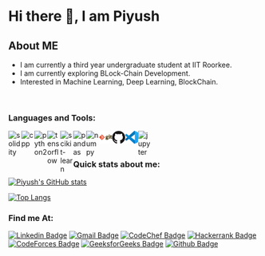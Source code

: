 # Hi there 👋, I am Piyush

## About ME
 - I am currently a third year undergraduate student at IIT Roorkee.
 - I am currently exploring BLock-Chain Development.
 - Interested in Machine Learning, Deep Learning, BlockChain.


<br />

### Languages and Tools:
<img align="left" alt="solidity" src = 'https://docs.soliditylang.org/en/v0.8.6/_images/logo.svg' width="26px"/>
<img align="left" alt="cpp" src = 'https://github.com/MarikIshtar007/MarikIshtar007/blob/master/images/cpp.svg' width="26px"/> 
<img align="left" alt="python2" src = 'https://github.com/MarikIshtar007/MarikIshtar007/blob/master/images/python2.png' width="26px"/>
<img align="left" alt="tensorflow" src = 'https://avatars.githubusercontent.com/u/15658638?s=200&v=4' width="26px"/> 
<img align="left" alt="scikit-learn" src = 'https://avatars.githubusercontent.com/u/365630?s=200&v=4' width="26px"/>
<img align="left" alt="pandas" src = 'https://avatars.githubusercontent.com/u/21206976?s=200&v=4' width="26px"/>
<img align="left" alt="numpy" src = 'https://avatars.githubusercontent.com/u/288276?s=200&v=4' width="26px"/>
<img align="left" alt="Git" width="26px" src="https://raw.githubusercontent.com/github/explore/80688e429a7d4ef2fca1e82350fe8e3517d3494d/topics/git/git.png" />
<img align="left" alt="GitHub" width="26px" src="https://raw.githubusercontent.com/github/explore/78df643247d429f6cc873026c0622819ad797942/topics/github/github.png" />
<img align="left" alt="Visual Studio Code" width="26px" src="https://raw.githubusercontent.com/github/explore/80688e429a7d4ef2fca1e82350fe8e3517d3494d/topics/visual-studio-code/visual-studio-code.png" />
<img align="left" alt="jupyter" src = 'https://avatars.githubusercontent.com/u/7388996?s=200&v=4' width="26px"/>
<br />
<br />

### Quick stats about me:
[![Piyush's GitHub stats](https://github-readme-stats.vercel.app/api?username=pjkm28&count_private=true&show_icons=true&theme=dark&include_all_commits=true)](https://github.com/anuraghazra/github-readme-stats)

[![Top Langs](https://github-readme-stats.vercel.app/api/top-langs/?username=pjkm28&langs_count=10&layout=compact&theme=dark)](https://github.com/anuraghazra/github-readme-stats)


### Find me At:
[![Linkedin Badge](https://img.shields.io/badge/-LinkedIn-blue?style=flat-square&logo=Linkedin&logoColor=white&link=https://www.linkedin.com/in/piyush-mishra-a0b948194/)](https://www.linkedin.com/in/piyush-mishra-a0b948194/)
[![Gmail Badge](https://img.shields.io/badge/-Gmail-d14836?style=flat-square&logo=Gmail&logoColor=white&link=mailto:pjkm28@gmail.com)](mailto:pjkm28@gmail.com)
[![CodeChef Badge](https://cp-logo.vercel.app/codechef/piyushm28?logo=true)](https://www.codechef.com/users/piyushm28)
[![Hackerrank Badge](https://img.shields.io/badge/-Hackerrank-2EC866?style=flat-square&logo=HackerRank&logoColor=white&link=https://www.hackerrank.com/piyushm28)](https://www.hackerrank.com/piyushm28)
[![CodeForces Badge](https://cp-logo.vercel.app/codeforces/piyushm28?logo=true)](https://codeforces.com/profile/piyushm28)
[![GeeksforGeeks Badge](https://img.shields.io/badge/-GeeksforGeeks-0F9D58?style=flat-square&logo=GeeksforGeeks&logoColor=white&link=https://auth.geeksforgeeks.org/user/pjkm28/)](https://auth.geeksforgeeks.org/user/pjkm28/)
[![Github Badge](http://img.shields.io/badge/-Github-black?style=flat-square&logo=github&link=https://github.com/pjkm28/)](https://github.com/pjkm28/) 
